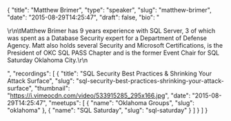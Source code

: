 {
  "title": "Matthew Brimer",
  "type": "speaker",
  "slug": "matthew-brimer",
  "date": "2015-08-29T14:25:47",
  "draft": false,
  "bio": "<p>\r\n\tMatthew Brimer has 9 years experience with SQL Server, 3 of which was spent as a Database Security expert for a Department of Defense Agency. Matt also holds several Security and Microsoft Certifications, is the President of OKC SQL PASS Chapter and is the former Event Chair for SQL Saturday Oklahoma City.\r\n</p>",
  "recordings": [
    {
      "title": "SQL Security Best Practices &amp; Shrinking Your Attack Surface",
      "slug": "sql-security-best-practices-shrinking-your-attack-surface",
      "thumbnail": "https://i.vimeocdn.com/video/533915285_295x166.jpg",
      "date": "2015-08-29T14:25:47",
      "meetups": [
        {
          "name": "Oklahoma Groups",
          "slug": "oklahoma"
        },
        {
          "name": "SQL Saturday",
          "slug": "sql-saturday"
        }
      ]
    }
  ]
}